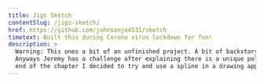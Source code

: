 ```yaml
---
title: Jigs Sketch
contentSlug: /jigs-sketch/
href: https://github.com/johnsonjo4531/sketch
timetext: Built this during Corona virus lockdown for fun!
description: >
  Warning: This ones a bit of an unfinished project. A bit of backstory on this project: I was starting to read the book A Programmer's Introduction to Mathematics by Jeremy Kuhn (great book by the way haven't finished it yet but got through atleast the first two maybe three chapters so far).
  Anyways Jeremy has a challenge after explaining there is a unique polynomial that there is a unique degree n polynomial that goes through n+1 points. He gives the equation as well as pseudo code for writing your own way to find the polynomial. After writing the code and looking at one of the exercises in the
  end of the chapter I decided to try and use a spline in a drawing application. Anyways long story short I ended up using a Catmull-Rom Spline which is really excellent for getting a smooth curve through a small amount of points. By the way Jigs is my nickname.
---
```

    
